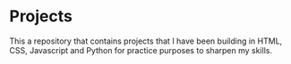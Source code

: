 # Projects
This a repository that contains projects that I have been building in HTML, CSS, Javascript and Python for practice purposes to sharpen my skills.
